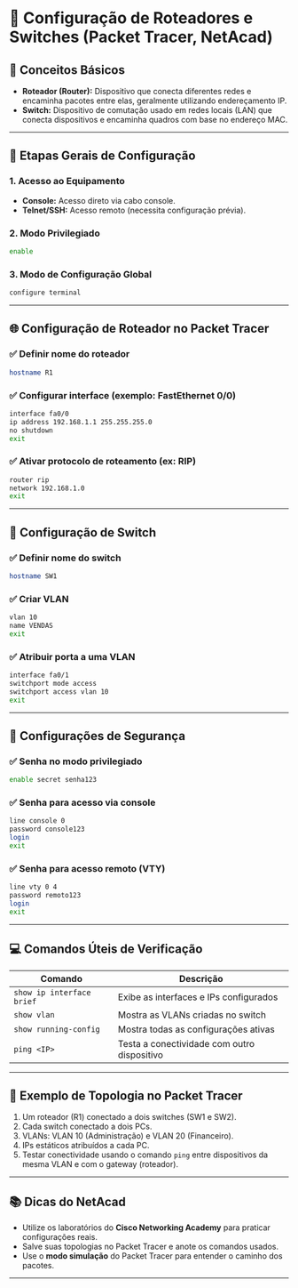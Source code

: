 # 🔧 Configuração de Roteadores e Switches (Packet Tracer, NetAcad)

## 📘 Conceitos Básicos

- **Roteador (Router):** Dispositivo que conecta diferentes redes e encaminha pacotes entre elas, geralmente utilizando endereçamento IP.
- **Switch:** Dispositivo de comutação usado em redes locais (LAN) que conecta dispositivos e encaminha quadros com base no endereço MAC.

---

## 🧠 Etapas Gerais de Configuração

### 1. Acesso ao Equipamento
- **Console:** Acesso direto via cabo console.
- **Telnet/SSH:** Acesso remoto (necessita configuração prévia).

### 2. Modo Privilegiado
```bash
enable
```

### 3. Modo de Configuração Global
```bash
configure terminal
```

---

## 🌐 Configuração de Roteador no Packet Tracer

### ✅ Definir nome do roteador
```bash
hostname R1
```

### ✅ Configurar interface (exemplo: FastEthernet 0/0)
```bash
interface fa0/0
ip address 192.168.1.1 255.255.255.0
no shutdown
exit
```

### ✅ Ativar protocolo de roteamento (ex: RIP)
```bash
router rip
network 192.168.1.0
exit
```

---

## 🧩 Configuração de Switch

### ✅ Definir nome do switch
```bash
hostname SW1
```

### ✅ Criar VLAN
```bash
vlan 10
name VENDAS
exit
```

### ✅ Atribuir porta a uma VLAN
```bash
interface fa0/1
switchport mode access
switchport access vlan 10
exit
```

---

## 🔐 Configurações de Segurança

### ✅ Senha no modo privilegiado
```bash
enable secret senha123
```

### ✅ Senha para acesso via console
```bash
line console 0
password console123
login
exit
```

### ✅ Senha para acesso remoto (VTY)
```bash
line vty 0 4
password remoto123
login
exit
```

---

## 💻 Comandos Úteis de Verificação

| Comando                    | Descrição                                   |
|----------------------------|---------------------------------------------|
| `show ip interface brief` | Exibe as interfaces e IPs configurados      |
| `show vlan`               | Mostra as VLANs criadas no switch           |
| `show running-config`     | Mostra todas as configurações ativas        |
| `ping <IP>`               | Testa a conectividade com outro dispositivo |

---

## 🧪 Exemplo de Topologia no Packet Tracer

1. Um roteador (R1) conectado a dois switches (SW1 e SW2).
2. Cada switch conectado a dois PCs.
3. VLANs: VLAN 10 (Administração) e VLAN 20 (Financeiro).
4. IPs estáticos atribuídos a cada PC.
5. Testar conectividade usando o comando `ping` entre dispositivos da mesma VLAN e com o gateway (roteador).

---

## 📚 Dicas do NetAcad

- Utilize os laboratórios do **Cisco Networking Academy** para praticar configurações reais.
- Salve suas topologias no Packet Tracer e anote os comandos usados.
- Use o **modo simulação** do Packet Tracer para entender o caminho dos pacotes.

---